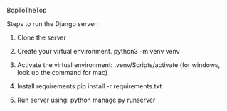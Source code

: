 BopToTheTop

Steps to run the Django server:

1) Clone the server

2) Create your virtual environment. 
    python3  -m venv venv
    
3) Activate the virtual environment:
    .venv/Scripts/activate   (for windows, look up the command for mac)
    
4) Install requirements
    pip install -r requirements.txt

5) Run server using: 
    python manage.py runserver
    
  

